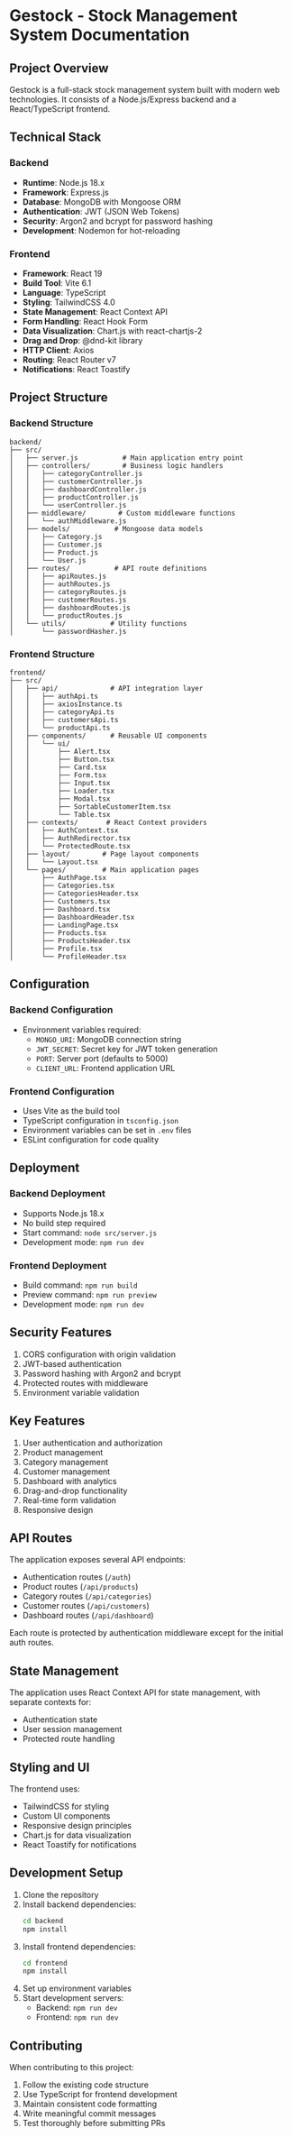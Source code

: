 # Gestock - Stock Management System Documentation

## Project Overview

Gestock is a full-stack stock management system built with modern web technologies. It consists of a Node.js/Express backend and a React/TypeScript frontend.

## Technical Stack

### Backend
- **Runtime**: Node.js 18.x
- **Framework**: Express.js
- **Database**: MongoDB with Mongoose ORM
- **Authentication**: JWT (JSON Web Tokens)
- **Security**: Argon2 and bcrypt for password hashing
- **Development**: Nodemon for hot-reloading

### Frontend
- **Framework**: React 19
- **Build Tool**: Vite 6.1
- **Language**: TypeScript
- **Styling**: TailwindCSS 4.0
- **State Management**: React Context API
- **Form Handling**: React Hook Form
- **Data Visualization**: Chart.js with react-chartjs-2
- **Drag and Drop**: @dnd-kit library
- **HTTP Client**: Axios
- **Routing**: React Router v7
- **Notifications**: React Toastify

## Project Structure

### Backend Structure
```
backend/
├── src/
│   ├── server.js           # Main application entry point
│   ├── controllers/        # Business logic handlers
│   │   ├── categoryController.js
│   │   ├── customerController.js
│   │   ├── dashboardController.js
│   │   ├── productController.js
│   │   └── userController.js
│   ├── middleware/        # Custom middleware functions
│   │   └── authMiddleware.js
│   ├── models/           # Mongoose data models
│   │   ├── Category.js
│   │   ├── Customer.js
│   │   ├── Product.js
│   │   └── User.js
│   ├── routes/           # API route definitions
│   │   ├── apiRoutes.js
│   │   ├── authRoutes.js
│   │   ├── categoryRoutes.js
│   │   ├── customerRoutes.js
│   │   ├── dashboardRoutes.js
│   │   └── productRoutes.js
│   └── utils/           # Utility functions
│       └── passwordHasher.js
```

### Frontend Structure
```
frontend/
├── src/
│   ├── api/             # API integration layer
│   │   ├── authApi.ts
│   │   ├── axiosInstance.ts
│   │   ├── categoryApi.ts
│   │   ├── customersApi.ts
│   │   └── productApi.ts
│   ├── components/      # Reusable UI components
│   │   └── ui/
│   │       ├── Alert.tsx
│   │       ├── Button.tsx
│   │       ├── Card.tsx
│   │       ├── Form.tsx
│   │       ├── Input.tsx
│   │       ├── Loader.tsx
│   │       ├── Modal.tsx
│   │       ├── SortableCustomerItem.tsx
│   │       └── Table.tsx
│   ├── contexts/       # React Context providers
│   │   ├── AuthContext.tsx
│   │   ├── AuthRedirector.tsx
│   │   └── ProtectedRoute.tsx
│   ├── layout/        # Page layout components
│   │   └── Layout.tsx
│   └── pages/         # Main application pages
│       ├── AuthPage.tsx
│       ├── Categories.tsx
│       ├── CategoriesHeader.tsx
│       ├── Customers.tsx
│       ├── Dashboard.tsx
│       ├── DashboardHeader.tsx
│       ├── LandingPage.tsx
│       ├── Products.tsx
│       ├── ProductsHeader.tsx
│       ├── Profile.tsx
│       └── ProfileHeader.tsx
```

## Configuration

### Backend Configuration
- Environment variables required:
  - `MONGO_URI`: MongoDB connection string
  - `JWT_SECRET`: Secret key for JWT token generation
  - `PORT`: Server port (defaults to 5000)
  - `CLIENT_URL`: Frontend application URL

### Frontend Configuration
- Uses Vite as the build tool
- TypeScript configuration in `tsconfig.json`
- Environment variables can be set in `.env` files
- ESLint configuration for code quality

## Deployment

### Backend Deployment
- Supports Node.js 18.x
- No build step required
- Start command: `node src/server.js`
- Development mode: `npm run dev`

### Frontend Deployment
- Build command: `npm run build`
- Preview command: `npm run preview`
- Development mode: `npm run dev`

## Security Features
1. CORS configuration with origin validation
2. JWT-based authentication
3. Password hashing with Argon2 and bcrypt
4. Protected routes with middleware
5. Environment variable validation

## Key Features
1. User authentication and authorization
2. Product management
3. Category management
4. Customer management
5. Dashboard with analytics
6. Drag-and-drop functionality
7. Real-time form validation
8. Responsive design

## API Routes

The application exposes several API endpoints:
- Authentication routes (`/auth`)
- Product routes (`/api/products`)
- Category routes (`/api/categories`)
- Customer routes (`/api/customers`)
- Dashboard routes (`/api/dashboard`)

Each route is protected by authentication middleware except for the initial auth routes.

## State Management

The application uses React Context API for state management, with separate contexts for:
- Authentication state
- User session management
- Protected route handling

## Styling and UI

The frontend uses:
- TailwindCSS for styling
- Custom UI components
- Responsive design principles
- Chart.js for data visualization
- React Toastify for notifications

## Development Setup

1. Clone the repository
2. Install backend dependencies:
   ```bash
   cd backend
   npm install
   ```
3. Install frontend dependencies:
   ```bash
   cd frontend
   npm install
   ```
4. Set up environment variables
5. Start development servers:
   - Backend: `npm run dev`
   - Frontend: `npm run dev`

## Contributing

When contributing to this project:
1. Follow the existing code structure
2. Use TypeScript for frontend development
3. Maintain consistent code formatting
4. Write meaningful commit messages
5. Test thoroughly before submitting PRs
